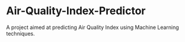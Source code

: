 # Air-Quality-Index-Predictor
A project aimed at predicting Air Quality Index using Machine Learning techniques.
